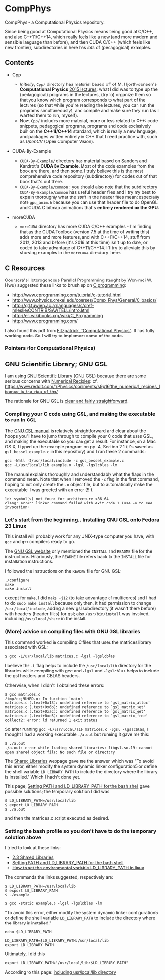 # CompPhys
CompPhys - a Computational Physics repository.

Since being good at Computational Physics means being good at C/C++, and also C++11/C++14, which really feels like a new (and more modern and sensible language than before), and then CUDA C/C++ (which feels like new frontier), subdirectories in here has *lots* of (pedagogical) examples.  

## Contents

- Cpp
  * *Initially*, `Cpp/` directory has material based off of M. Hjorth-Jensen's **Computational Physics** [2015 lectures](https://github.com/CompPhysics/ComputationalPhysicsMSU/blob/master/doc/Lectures/lectures2015.pdf): what I did was to type up the (pedagogical) programs in the lectures, (try to) organize them so that you know which program corresponds to what part of the lectures (so that while you're reading the lectures, you can run the programs simultaneously), and compile and make sure they run (as I wanted them to run, myself).
  * Now, `Cpp/` includes more material, more or less related to C++: code snippets, pedagogical programs, programs and code exclusively built on the **C++11/C++14** standard, which is really a new language, and packages written entirely in C++ that I need practice with, such as *OpenCV* (Open Computer Vision).  

- CUDA-By-Example
	* `CUDA-By-Example/` directory has material based on Sanders and Kandrot's **CUDA By Example**.  Most of the code examples from the book are there, and then some.  I truly believe this is the most comprehensive code repository (subdirectory) for codes out of that book that's out there.  
	* `CUDA-By-Example/common` : you should also note that the subdirectory `CUDA-By-Example/common` has useful header files and I try my best to explain thoroughly what the stuff in the header files mean: especially note `gpu_anim.h` because you can use that header file to do OpenGL and CUDA C bitmap animations that's **entirely rendered on the GPU.**  

- moreCUDA
	* `moreCUDA` directory has more CUDA C/C++ examples - I'm finding that as the CUDA Toolbox (version 7.5 at the time of writing this) adds more and more features, and with C++11/C++14, stuff from 2012, 2013 and before (it's 2016 at this time) isn't up to date, or coded to take advantage of C++11/C++14.  I'll try to alleviate this by showing examples in the `moreCUDA` directory there.  

## C Resources

Coursera's Heterogeneous Parallel Programming (taught by Wen-mei W. Hwu) suggested these links to brush up on [C programming](https://class.coursera.org/hetero-004/wiki/Introduction_to_C):
-    http://www.cprogramming.com/tutorial/c-tutorial.html
-    http://www.physics.drexel.edu/courses/Comp_Phys/General/C_basics/
-    http://gd.tuwien.ac.at/languages/c/cref-mleslie/CONTRIB/SAWTELL/intro.html
-    http://en.wikibooks.org/wiki/C_Programming
-    http://www.cprogramming.com/

I also found this pdf from [Fitzpatrick, "Computational Physics"](http://farside.ph.utexas.edu/teaching/329/329.pdf).  It has fully working code.  So I will try to implement some of the code.  

### Pointers (for Computational Physics)

## GNU Scientific Library; GNU GSL 

I am using [GNU Scientific Library](http://www.gnu.org/software/gsl/manual/gsl-ref.pdf) (GNU GSL) because there are some serious concerns with [Numerical Reciples](http://www.lysator.liu.se/c/num-recipes-in-c.html): cf. https://www.reddit.com/r/Physics/comments/s9p16/the_numerical_recipes_license_is_the_riaa_of_the/ 

The rationale for GNU GSL is [clear and fairly straightforward](https://www.gnu.org/software/gsl/design/gsl-design.html).

### Compiling your C code using GSL, and making the executable to run in GSL

The [GNU GSL manual](http://www.gnu.org/software/gsl/manual/gsl-ref.pdf) is relatively straightforward and clear about the hoops you'll have to jump through to compile your C code that uses GSL, and making the executable so you can get a result.  For instance, on a Mac OS X, I typed up the example program on pp. 4, Section 2.1 (it's saved as `gsl_bessel_example.c` in this repository) and I ran these 2 commands:  
```
gcc -Wall -I/usr/local/include -c gsl_bessel_example.c  
gcc -L/usr/local/lib example.o -lgsl -lgslcblas -lm  
```    

The manual explains thoroughly and understandably what the flags in the command mean.  Note that when I removed the `-c` flag in the first command, hoping to not only create the `.o` object file, but to automatically make the executable, I was greeted with an error (!!!).  

```   
ld: symbol(s) not found for architecture x86_64  
clang: error: linker command failed with exit code 1 (use -v to see invocation)  
```    

### Let's start from the beginning...Installing GNU GSL onto Fedora 23 Linux
This install will probably work for any UNIX-type computer you have, with `gcc` and `g++` compilers ready to go.

The [GNU GSL website](http://www.gnu.org/software/gsl/) only mentioned the `INSTALL` and `README` file for the instructions.  Hilariously, the `README` file refers back to the `INSTALL` file for installation instructions.

I followed the instructions on the `README` file for GNU GSL:
```
./configure
make
make install
```

except for `make`, I did `make -j12` (to take advantage of multicores) and
I had to do `sudo make install` because only then, it had permission to change `/usr/local/include`, adding a new gsl subdirectory (it wasn't there before) with headers (header files) for gsl; also `/usr/bin/install` was involved, including `/usr/local/share` in the install.  

### (More) advice on compiling files with GNU GSL libraries

This command worked in compiling C files that uses the matrices library associated with GSL:
```
$ gcc -L/usr/local/lib matrices.c -lgsl -lgslcblas
```
I believe the `-L` flag helps to include the `/usr/local/lib` directory for the libraries while compiling with gcc and `-lgsl` and `-lgslcblas` helps to include the gsl headers and CBLAS headers.

Otherwise, when I didn't, I obtained these errors:
```
$ gcc matrices.c
/tmp/ccj9U9ED.o: In function `main':
matrices.c:(.text+0x13): undefined reference to `gsl_matrix_alloc'
matrices.c:(.text+0x6b): undefined reference to `gsl_matrix_set'
matrices.c:(.text+0xac): undefined reference to `gsl_matrix_get'
matrices.c:(.text+0xe3): undefined reference to `gsl_matrix_free'
collect2: error: ld returned 1 exit status
```

So after running `gcc -L/usr/local/lib matrices.c -lgsl -lgslcblas`, I thought I had a working executable `./a.out` but running it gave me this:
```
$ ./a.out
./a.out: error while loading shared libraries: libgsl.so.19: cannot open shared object file: No such file or directory
```

The [Shared Libraries](https://www.gnu.org/software/gsl/manual/html_node/Shared-Libraries.html) webpage gave me the answer, which was "To avoid this error, either modify the system dynamic linker configuration5 or define the shell variable `LD_LIBRARY_PATH` to include the directory where the library is installed."  Which I hadn't done yet.

This page, [Setting PATH and LD_LIBRARY_PATH for the bash shell](http://taopm.sourceforge.net/docs/online_userman/UserManual_13.html) gave possible solutions; the temporary solution I did was

```
$ LD_LIBRARY_PATH=/usr/local/lib
$ export LD_LIBRARY_PATH
$ ./a.out
```
and then the matrices.c script executed as desired.

### Setting the bash profile so you don't have to do the temporary solution above

I tried to look at these links:
- [2.3 Shared Libraries](https://www.gnu.org/software/gsl/manual/html_node/Shared-Libraries.html)
- [Setting PATH and LD_LIBRARY_PATH for the bash shell](http://taopm.sourceforge.net/docs/online_userman/UserManual_13.html)
- [How to set the environmental variable LD_LIBRARY_PATH in linux](http://stackoverflow.com/questions/13428910/how-to-set-the-environmental-variable-ld-library-path-in-linux)

The commands the links suggested, respectively are:
```
$ LD_LIBRARY_PATH=/usr/local/lib
$ export LD_LIBRARY_PATH
$ ./example

$ gcc -static example.o -lgsl -lgslcblas -lm
```
"To avoid this error, either modify the system dynamic linker configuration5 or define the shell variable `LD_LIBRARY_PATH` to include the directory where the library is installed."


```
echo $LD_LIBRARY_PATH

LD_LIBRARY_PATH=$LD_LIBRARY_PATH:/usr/local/lib
export LD_LIBRARY_PATH
```

Ultimately, I did this
```
export LD_LIBRARY_PATH="/usr/local/lib:$LD_LIBRARY_PATH"
```
According to this page: [including usr/local/lib directory](http://www.linuxquestions.org/questions/linux-software-2/including-usr-local-lib-directory-272610/)
